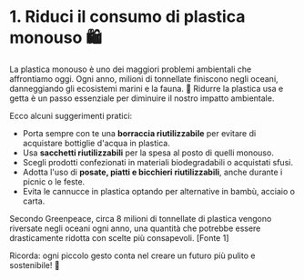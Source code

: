 # 1. Riduci il consumo di plastica monouso 🛍️

La plastica monouso è uno dei maggiori problemi ambientali che affrontiamo oggi. Ogni anno, milioni di tonnellate finiscono negli oceani, danneggiando gli ecosistemi marini e la fauna. 🌊 Ridurre la plastica usa e getta è un passo essenziale per diminuire il nostro impatto ambientale. 

Ecco alcuni suggerimenti pratici:

- Porta sempre con te una **borraccia riutilizzabile** per evitare di acquistare bottiglie d'acqua in plastica.
- Usa **sacchetti riutilizzabili** per la spesa al posto di quelli monouso.
- Scegli prodotti confezionati in materiali biodegradabili o acquistati sfusi.
- Adotta l'uso di **posate, piatti e bicchieri riutilizzabili**, anche durante i picnic o le feste.
- Evita le cannucce in plastica optando per alternative in bambù, acciaio o carta.

Secondo Greenpeace, circa 8 milioni di tonnellate di plastica vengono riversate negli oceani ogni anno, una quantità che potrebbe essere drasticamente ridotta con scelte più consapevoli. [Fonte 1]

Ricorda: ogni piccolo gesto conta nel creare un futuro più pulito e sostenibile! 🌱